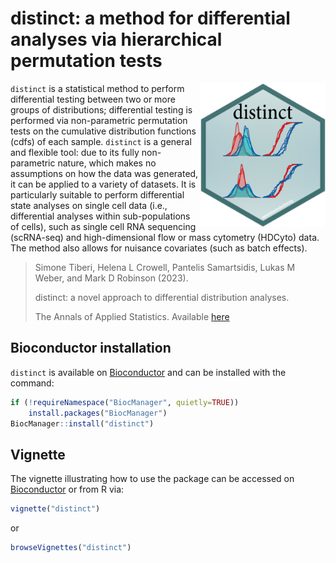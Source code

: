# distinct: a method for differential analyses via hierarchical permutation tests

<img src="inst/extdata/distinct.png" width="200" align="right"/> 

`distinct` is a statistical method to perform differential testing between two or more groups of distributions; differential testing is performed via non-parametric permutation tests on the cumulative distribution functions (cdfs) of each sample.
`distinct` is a general and flexible tool: due to its fully non-parametric nature, which makes no assumptions on how the data was generated, it can be applied to a variety of datasets.
It is particularly suitable to perform differential state analyses on single cell data (i.e., differential analyses within sub-populations of cells), such as single cell RNA sequencing (scRNA-seq) and high-dimensional flow or mass cytometry (HDCyto) data.
The method also allows for nuisance covariates (such as batch effects).

> Simone Tiberi, Helena L Crowell, Pantelis Samartsidis, Lukas M Weber, and Mark D Robinson (2023).
>
> distinct: a novel approach to differential distribution analyses.
>
> The Annals of Applied Statistics.
> Available [here](https://www.e-publications.org/ims/submission/AOAS/user/submissionFile/52840?confirm=11abdc0f)

## Bioconductor installation 
`distinct` is available on [Bioconductor](https://bioconductor.org/packages/distinct) and can be installed with the command:
``` r
if (!requireNamespace("BiocManager", quietly=TRUE))
    install.packages("BiocManager")
BiocManager::install("distinct")
```

## Vignette
The vignette illustrating how to use the package can be accessed on 
[Bioconductor](https://bioconductor.org/packages/distinct)
or from R via:
``` r
vignette("distinct")
```
or
``` r
browseVignettes("distinct")
```
